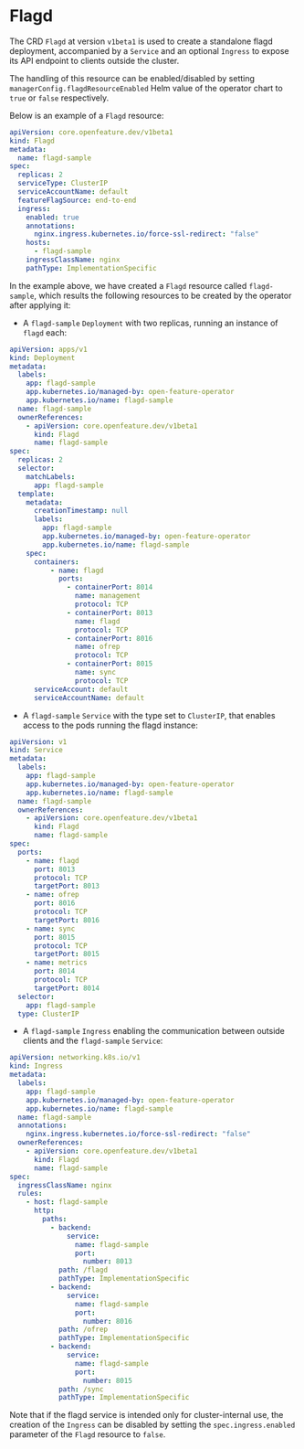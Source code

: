 # Flagd

The CRD `Flagd` at version `v1beta1` is used to create a standalone flagd deployment,
accompanied by a `Service` and an optional `Ingress` to expose its API
endpoint to clients outside the cluster.

The handling of this resource can be enabled/disabled by setting `managerConfig.flagdResourceEnabled` Helm value of the operator
chart to `true` or `false` respectively.

Below is an example of a `Flagd` resource:

```yaml
apiVersion: core.openfeature.dev/v1beta1
kind: Flagd
metadata:
  name: flagd-sample
spec:
  replicas: 2
  serviceType: ClusterIP
  serviceAccountName: default
  featureFlagSource: end-to-end
  ingress:
    enabled: true
    annotations:
      nginx.ingress.kubernetes.io/force-ssl-redirect: "false"
    hosts:
      - flagd-sample
    ingressClassName: nginx
    pathType: ImplementationSpecific
```

In the example above, we have created a `Flagd` resource called `flagd-sample`,
which results the following resources to be created by the operator
after applying it:

- A `flagd-sample` `Deployment` with two replicas, running an instance of `flagd` each:

```yaml
apiVersion: apps/v1
kind: Deployment
metadata:
  labels:
    app: flagd-sample
    app.kubernetes.io/managed-by: open-feature-operator
    app.kubernetes.io/name: flagd-sample
  name: flagd-sample
  ownerReferences:
    - apiVersion: core.openfeature.dev/v1beta1
      kind: Flagd
      name: flagd-sample
spec:
  replicas: 2
  selector:
    matchLabels:
      app: flagd-sample
  template:
    metadata:
      creationTimestamp: null
      labels:
        app: flagd-sample
        app.kubernetes.io/managed-by: open-feature-operator
        app.kubernetes.io/name: flagd-sample
    spec:
      containers:
          - name: flagd
            ports:
              - containerPort: 8014
                name: management
                protocol: TCP
              - containerPort: 8013
                name: flagd
                protocol: TCP
              - containerPort: 8016
                name: ofrep
                protocol: TCP
              - containerPort: 8015
                name: sync
                protocol: TCP
      serviceAccount: default
      serviceAccountName: default
```

- A `flagd-sample` `Service` with the type set to `ClusterIP`, that enables access to the pods
running the flagd instance:

```yaml
apiVersion: v1
kind: Service
metadata:
  labels:
    app: flagd-sample
    app.kubernetes.io/managed-by: open-feature-operator
    app.kubernetes.io/name: flagd-sample
  name: flagd-sample
  ownerReferences:
    - apiVersion: core.openfeature.dev/v1beta1
      kind: Flagd
      name: flagd-sample
spec:
  ports:
    - name: flagd
      port: 8013
      protocol: TCP
      targetPort: 8013
    - name: ofrep
      port: 8016
      protocol: TCP
      targetPort: 8016
    - name: sync
      port: 8015
      protocol: TCP
      targetPort: 8015
    - name: metrics
      port: 8014
      protocol: TCP
      targetPort: 8014
  selector:
    app: flagd-sample
  type: ClusterIP
```

- A `flagd-sample` `Ingress` enabling the communication between outside clients and the `flagd-sample` `Service`:

```yaml
apiVersion: networking.k8s.io/v1
kind: Ingress
metadata:
  labels:
    app: flagd-sample
    app.kubernetes.io/managed-by: open-feature-operator
    app.kubernetes.io/name: flagd-sample
  name: flagd-sample
  annotations:
    nginx.ingress.kubernetes.io/force-ssl-redirect: "false"
  ownerReferences:
    - apiVersion: core.openfeature.dev/v1beta1
      kind: Flagd
      name: flagd-sample
spec:
  ingressClassName: nginx
  rules:
    - host: flagd-sample
      http:
        paths:
          - backend:
              service:
                name: flagd-sample
                port:
                  number: 8013
            path: /flagd
            pathType: ImplementationSpecific
          - backend:
              service:
                name: flagd-sample
                port:
                  number: 8016
            path: /ofrep
            pathType: ImplementationSpecific
          - backend:
              service:
                name: flagd-sample
                port:
                  number: 8015
            path: /sync
            pathType: ImplementationSpecific
```

Note that if the flagd service is intended only for cluster-internal use, the creation of the `Ingress` can be disabled
by setting the `spec.ingress.enabled` parameter of the `Flagd` resource to `false`.
